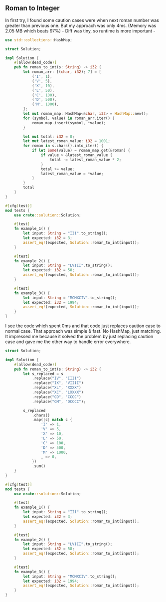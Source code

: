 ## Roman to Integer

In first try, I found some caution cases were when next roman number was 
greater than previous one. But my approach was only 4ms. (Memory was 2.05 MB which beats 97%) - Diff was tiny, so runtime is more important -  

```rust
use std::collections::HashMap;

struct Solution;

impl Solution {
    #[allow(dead_code)]
    pub fn roman_to_int(s: String) -> i32 {
        let roman_arr: [(char, i32); 7] = [
            ('I', 1),
            ('V', 5),
            ('X', 10),
            ('L', 50),
            ('C', 100),
            ('D', 500),
            ('M', 1000),
        ];
        let mut roman_map: HashMap<&char, i32> = HashMap::new();
        for (symbol, value) in roman_arr.iter() {
            roman_map.insert(symbol, *value);
        }

        let mut total: i32 = 0;
        let mut latest_roman_value: i32 = 1001;
        for roman in s.chars().into_iter() {
            if let Some(value) = roman_map.get(&roman) {
                if value > &latest_roman_value {
                    total -= latest_roman_value * 2;
                }
                total += value;
                latest_roman_value = *value;
            }
        }
        total
    }
}

#[cfg(test)]
mod tests {
    use crate::solution::Solution;

    #[test]
    fn example_1() {
        let input: String = "III".to_string();
        let expected: i32 = 3;
        assert_eq!(expected, Solution::roman_to_int(input));
    }

    #[test]
    fn example_2() {
        let input: String = "LVIII".to_string();
        let expected: i32 = 58;
        assert_eq!(expected, Solution::roman_to_int(input));
    }

    #[test]
    fn example_3() {
        let input: String = "MCMXCIV".to_string();
        let expected: i32 = 1994;
        assert_eq!(expected, Solution::roman_to_int(input));
    }
}
```

I see the code which spent 0ms and that code just replaces caution case to normal case. That approach was simple & fast. No HashMap, just matching. It impressed me because it solved the problem by just replacing caution case and gave me the other way to handle error everywhere.  
```rust
struct Solution;

impl Solution {
    #[allow(dead_code)]
    pub fn roman_to_int(s: String) -> i32 {
        let s_replaced = s
            .replace("IV", "IIII")
            .replace("IX", "VIIII")
            .replace("XL", "XXXX")
            .replace("XC", "LXXXX")
            .replace("CD", "CCCC")
            .replace("CM", "DCCCC");

        s_replaced
            .chars()
            .map(|c| match c {
                'I' => 1,
                'V' => 5,
                'X' => 10,
                'L' => 50,
                'C' => 100,
                'D' => 500,
                'M' => 1000,
                _ => 0,
            })
            .sum()
    }
}

#[cfg(test)]
mod tests {
    use crate::solution::Solution;

    #[test]
    fn example_1() {
        let input: String = "III".to_string();
        let expected: i32 = 3;
        assert_eq!(expected, Solution::roman_to_int(input));
    }

    #[test]
    fn example_2() {
        let input: String = "LVIII".to_string();
        let expected: i32 = 58;
        assert_eq!(expected, Solution::roman_to_int(input));
    }

    #[test]
    fn example_3() {
        let input: String = "MCMXCIV".to_string();
        let expected: i32 = 1994;
        assert_eq!(expected, Solution::roman_to_int(input));
    }
}

```